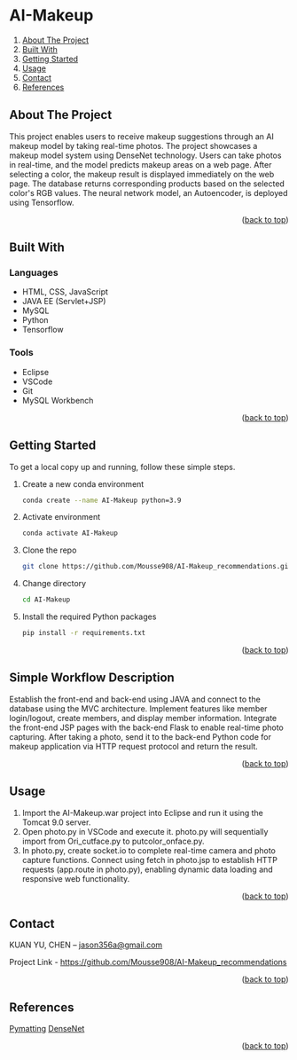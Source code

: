 <a id="readme-top"></a>
# AI-Makeup

<ol>
  <li><a href="#about-the-project">About The Project</a></li>
  <li><a href="#built-with">Built With</a></li>
  <li><a href="#getting-started">Getting Started</a></li>
  <li><a href="#usage">Usage</a></li>
  <li><a href="#contact">Contact</a></li>
  <li><a href="#references">References</a></li>
</ol>

## About The Project
This project enables users to receive makeup suggestions through an AI makeup model by taking real-time photos. The project showcases a makeup model system using DenseNet technology. Users can take photos in real-time, and the model predicts makeup areas on a web page. After selecting a color, the makeup result is displayed immediately on the web page. The database returns corresponding products based on the selected color's RGB values. The neural network model, an Autoencoder, is deployed using Tensorflow.

<p align="right">(<a href="#readme-top">back to top</a>)</p>

## Built With

### Languages

* HTML, CSS, JavaScript
* JAVA EE (Servlet+JSP)
* MySQL
* Python
* Tensorflow

### Tools
* Eclipse
* VSCode
* Git
* MySQL Workbench

<p align="right">(<a href="#readme-top">back to top</a>)</p>

## Getting Started

To get a local copy up and running, follow these simple steps.

1. Create a new conda environment
   ```sh
   conda create --name AI-Makeup python=3.9
   ```
2. Activate environment
   ```sh
   conda activate AI-Makeup
   ```
   
3. Clone the repo
   ```sh
   git clone https://github.com/Mousse908/AI-Makeup_recommendations.git
   
4. Change directory
   ```sh
   cd AI-Makeup
   ```
   
5. Install the required Python packages
   ```sh
   pip install -r requirements.txt
   ```
<p align="right">(<a href="#readme-top">back to top</a>)</p>

## Simple Workflow Description
Establish the front-end and back-end using JAVA and connect to the database using the MVC architecture. Implement features like member login/logout, create members, and display member information.
Integrate the front-end JSP pages with the back-end Flask to enable real-time photo capturing.
After taking a photo, send it to the back-end Python code for makeup application via HTTP request protocol and return the result.
<p align="right">(<a href="#readme-top">back to top</a>)</p>

## Usage
1. Import the AI-Makeup.war project into Eclipse and run it using the Tomcat 9.0 server.
2. Open photo.py in VSCode and execute it. photo.py will sequentially import from Ori_cutface.py to putcolor_onface.py.
3. In photo.py, create socket.io to complete real-time camera and photo capture functions. Connect using fetch in photo.jsp to establish HTTP requests (app.route in photo.py), enabling dynamic data loading and responsive web functionality.

<p align="right">(<a href="#readme-top">back to top</a>)</p>

## Contact
KUAN YU, CHEN – jason356a@gmail.com

Project Link - https://github.com/Mousse908/AI-Makeup_recommendations

<p align="right">(<a href="#readme-top">back to top</a>)</p>

## References

[Pymatting](https://pymatting.github.io/)
[DenseNet](https://medium.com/image-processing-and-ml-note/densenet-dense-convolutional-network-image-classification-5de397286c05)

<p align="right">(<a href="#readme-top">back to top</a>)</p>
